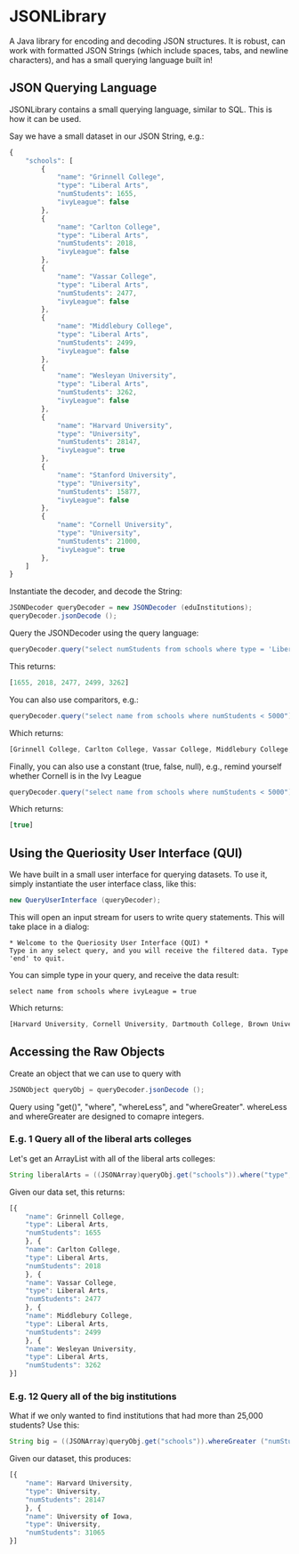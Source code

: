 JSONLibrary
===========

A Java library for encoding and decoding JSON structures. It is robust, can work with formatted JSON Strings (which include spaces, tabs, and newline characters), and has a small querying language built in!

JSON Querying Language
----------------------
JSONLibrary contains a small querying language, similar to SQL. This is how it can be used.

Say we have a small dataset in our JSON String, e.g.:

```javascript
{
    "schools": [
        {
            "name": "Grinnell College",
            "type": "Liberal Arts",
            "numStudents": 1655,
            "ivyLeague": false
        },
        {
            "name": "Carlton College",
            "type": "Liberal Arts",
            "numStudents": 2018,
            "ivyLeague": false
        },
        {
            "name": "Vassar College",
            "type": "Liberal Arts",
            "numStudents": 2477,
            "ivyLeague": false
        },
        {
            "name": "Middlebury College",
            "type": "Liberal Arts",
            "numStudents": 2499,
            "ivyLeague": false
        },
        {
            "name": "Wesleyan University",
            "type": "Liberal Arts",
            "numStudents": 3262,
            "ivyLeague": false
        },
        {
            "name": "Harvard University",
            "type": "University",
            "numStudents": 28147,
            "ivyLeague": true
        },
        {
            "name": "Stanford University",
            "type": "University",
            "numStudents": 15877,
            "ivyLeague": false
        },
        {
            "name": "Cornell University",
            "type": "University",
            "numStudents": 21000,
            "ivyLeague": true
        },
    ]
}
```

Instantiate the decoder, and decode the String:

```java
JSONDecoder queryDecoder = new JSONDecoder (eduInstitutions);
queryDecoder.jsonDecode ();
```

Query the JSONDecoder using the query language:

```java
queryDecoder.query("select numStudents from schools where type = 'Liberal Arts'");
```

This returns:

```javascript
[1655, 2018, 2477, 2499, 3262]
```

You can also use comparitors, e.g.:

```java
queryDecoder.query("select name from schools where numStudents < 5000");
```

Which returns:

```javascript
[Grinnell College, Carlton College, Vassar College, Middlebury College, Wesleyan University]
```

Finally, you can also use a constant (true, false, null), e.g., remind yourself whether Cornell is in the Ivy League

```java
queryDecoder.query("select name from schools where numStudents < 5000");
```

Which returns:

```javascript
[true]
```

Using the Queriosity User Interface (QUI)
--------------------------

We have built in a small user interface for querying datasets. To use it, simply instantiate the user interface class, like this:

```java
new QueryUserInterface (queryDecoder);
```

This will open an input stream for users to write query statements. This will take place in a dialog:

```
* Welcome to the Queriosity User Interface (QUI) *
Type in any select query, and you will receive the filtered data. Type 'end' to quit.
```

You can simple type in your query, and receive the data result:

```
select name from schools where ivyLeague = true
```

Which returns:
```javascript
[Harvard University, Cornell University, Dartmouth College, Brown University, Princeton University, Columbia University, Yale University]

```

Accessing the Raw Objects
--------------------------
Create an object that we can use to query with
```java
JSONObject queryObj = queryDecoder.jsonDecode ();
```

Query using "get()", "where", "whereLess", and "whereGreater". whereLess and whereGreater are designed to comapre integers.

### E.g. 1 Query all of the liberal arts colleges

Let's get an ArrayList with all of the liberal arts colleges:
```java
String liberalArts = ((JSONArray)queryObj.get("schools")).where("type", "Liberal Arts").toString ();
```

Given our data set, this returns:
```javascript
[{
    "name": Grinnell College,
    "type": Liberal Arts,
    "numStudents": 1655
    }, {
    "name": Carlton College,
    "type": Liberal Arts,
    "numStudents": 2018
    }, {
    "name": Vassar College,
    "type": Liberal Arts,
    "numStudents": 2477
    }, {
    "name": Middlebury College,
    "type": Liberal Arts,
    "numStudents": 2499
    }, {
    "name": Wesleyan University,
    "type": Liberal Arts,
    "numStudents": 3262
}]
```

### E.g. 12 Query all of the big institutions

What if we only wanted to find institutions that had more than 25,000 students? Use this:

```java
String big = ((JSONArray)queryObj.get("schools")).whereGreater ("numStudents", 25000).toString ();
```

Given our dataset, this produces:
```javascript
[{
    "name": Harvard University,
    "type": University,
    "numStudents": 28147
    }, {
    "name": University of Iowa,
    "type": University,
    "numStudents": 31065
}]
```